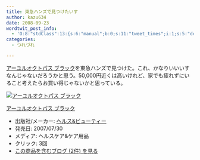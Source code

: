 ```yaml
---
title: 東急ハンズで見つけたいす
author: kazu634
date: 2008-09-23
wordtwit_post_info:
  - 'O:8:"stdClass":13:{s:6:"manual";b:0;s:11:"tweet_times";i:1;s:5:"delay";i:0;s:7:"enabled";i:1;s:10:"separation";s:2:"60";s:7:"version";s:3:"3.7";s:14:"tweet_template";b:0;s:6:"status";i:2;s:6:"result";a:0:{}s:13:"tweet_counter";i:2;s:13:"tweet_log_ids";a:1:{i:0;i:4289;}s:9:"hash_tags";a:0:{}s:8:"accounts";a:1:{i:0;s:7:"kazu634";}}'
categories:
  - つれづれ

---
```

<div class="section">
<p>
<a href="http://d.hatena.ne.jp/asin/B0015XMP2C" onclick="__gaTracker('send', 'event', 'outbound-article', 'http://d.hatena.ne.jp/asin/B0015XMP2C', 'アーユルオクトパス ブラック');">アーユルオクトパス ブラック</a>を東急ハンズで見つけた。これ、かなりいいいすなんじゃないだろうかと思う。50,000円近くは高いけれど、家でも疲れずにいること考えたらお買い得じゃないかと思っている。
</p>
  
<div class="hatena-asin-detail">
<a href="http://www.amazon.co.jp/dp/B0015XMP2C/?tag=hatena_st1-22&ascsubtag=d-7ibv" onclick="__gaTracker('send', 'event', 'outbound-article', 'http://www.amazon.co.jp/dp/B0015XMP2C/?tag=hatena_st1-22&ascsubtag=d-7ibv', '');"><img src="https://images-na.ssl-images-amazon.com/images/I/31svOysbmEL._SL160_.jpg" class="hatena-asin-detail-image" alt="アーユルオクトパス ブラック" title="アーユルオクトパス ブラック" /></a></p> 
    
<div class="hatena-asin-detail-info">
<p class="hatena-asin-detail-title">
<a href="http://www.amazon.co.jp/dp/B0015XMP2C/?tag=hatena_st1-22&ascsubtag=d-7ibv" onclick="__gaTracker('send', 'event', 'outbound-article', 'http://www.amazon.co.jp/dp/B0015XMP2C/?tag=hatena_st1-22&ascsubtag=d-7ibv', 'アーユルオクトパス ブラック');">アーユルオクトパス ブラック</a>
</p>
      
<ul>
<li>
<span class="hatena-asin-detail-label">出版社/メーカー:</span> <a href="http://d.hatena.ne.jp/keyword/%A5%D8%A5%EB%A5%B9%26%A5%D3%A5%E5%A1%BC%A5%C6%A5%A3%A1%BC" onclick="__gaTracker('send', 'event', 'outbound-article', 'http://d.hatena.ne.jp/keyword/%A5%D8%A5%EB%A5%B9%26%A5%D3%A5%E5%A1%BC%A5%C6%A5%A3%A1%BC', 'ヘルス&#038;ビューティー');" class="keyword">ヘルス&ビューティー</a>
</li>
<li>
<span class="hatena-asin-detail-label">発売日:</span> 2007/07/30
</li>
<li>
<span class="hatena-asin-detail-label">メディア:</span> ヘルスケア&ケア用品
</li>
<li>
<span class="hatena-asin-detail-label">クリック</span>: 3回
</li>
<li>
<a href="http://d.hatena.ne.jp/asin/B0015XMP2C" onclick="__gaTracker('send', 'event', 'outbound-article', 'http://d.hatena.ne.jp/asin/B0015XMP2C', 'この商品を含むブログ (2件) を見る');" target="_blank">この商品を含むブログ (2件) を見る</a>
</li>
</ul>
</div>
    
<div class="hatena-asin-detail-foot">
</div>
</div>
</div>
